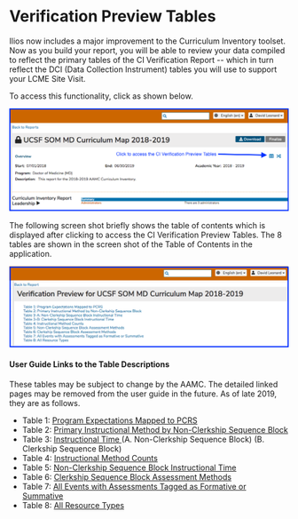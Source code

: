 # Verification Preview Tables

Ilios now includes a major improvement to the Curriculum Inventory toolset. Now as you build your report, you will be able to review your data compiled to reflect the primary tables of the CI Verification Report -- which in turn reflect the DCI \(Data Collection Instrument\) tables you will use to support your LCME Site Visit. 

To access this functionality, click as shown below. 

![](../../.gitbook/assets/ci_ver0.png)

The following screen shot briefly shows the table of contents which is displayed after clicking to access the CI Verification Preview Tables. The 8 tables are shown in the screen shot of the Table of Contents in the application. 

![Table of Contents in Ilios](../../.gitbook/assets/ci_ver_toc.png)

#### User Guide Links to the Table Descriptions

These tables may be subject to change by the AAMC. The detailed linked pages may be removed from the user guide in the future. As of late 2019, they are as follows. 

* Table 1: [Program Expectations Mapped to PCRS ](https://iliosproject.gitbook.io/ilios-user-guide/curriculum-inventory/verification-preview-tables/program-expectations-mapped-to-pcrs)
* Table 2: [Primary Instructional Method by Non-Clerkship Sequence Block](https://iliosproject.gitbook.io/ilios-user-guide/curriculum-inventory/verification-preview-tables/primary-instructional-method) 
* Table 3: [Instructional Time ](https://iliosproject.gitbook.io/ilios-user-guide/curriculum-inventory/verification-preview-tables/instructional-time)\(A. Non-Clerkship Sequence Block\) \(B. Clerkship Sequence Block\)
* Table 4: [Instructional Method Counts](https://iliosproject.gitbook.io/ilios-user-guide/curriculum-inventory/verification-preview-tables/instructional-method-counts)
* Table 5: [Non-Clerkship Sequence Block Instructional Time](https://iliosproject.gitbook.io/ilios-user-guide/curriculum-inventory/verification-preview-tables/non-clerkship-sequence-block-assessment-methods) 
* Table 6: [Clerkship Sequence Block Assessment Methods](https://iliosproject.gitbook.io/ilios-user-guide/curriculum-inventory/verification-preview-tables/clerkship-sequence-block-assessment-methods) 
* Table 7: [All Events with Assessments Tagged as Formative or Summative](https://iliosproject.gitbook.io/ilios-user-guide/curriculum-inventory/verification-preview-tables/all-events-with-assessments-tagged-as-formative-or-summative) 
* Table 8: [All Resource Types ](https://iliosproject.gitbook.io/ilios-user-guide/curriculum-inventory/verification-preview-tables/all-resource-types)



